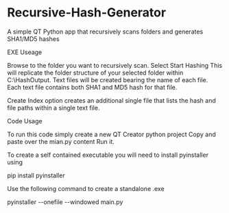 # Recursive-Hash-Generator
A simple QT Python app that recursively scans folders and generates SHA1/MD5 hashes

EXE Useage

Browse to the folder you want to recursively scan.
Select Start Hashing
This will replicate the folder structure of your selected folder within C:\HashOutput.
Text files will be created bearing the name of each file.
Each text file contains both SHA1 and MD5 hash for that file.

Create Index option creates an additional single file that lists the hash and file paths within a single text file.


Code Usage

To run this code simply create a new QT Creator python project
Copy and paste over the mian.py content
Run it.

To create a self contained executable you will need to install pyinstaller using 

pip install pyinstaller

Use the following command to create a standalone .exe

pyinstaller --onefile --windowed main.py
